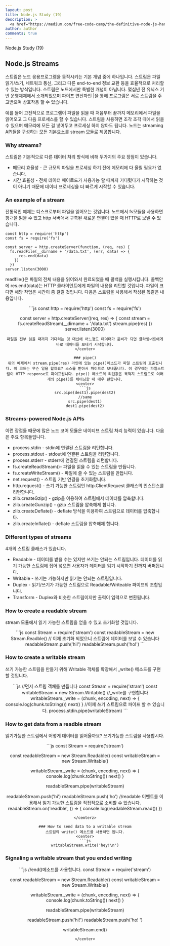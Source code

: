 ```yaml
---
layout: post
title: Node.js Study (19)
description: >
  <a href="https://medium.com/free-code-camp/the-definitive-node-js-handbook-6912378afc6e">학습자료링크</a>
author: author
comments: true
---
```

Node.js Study (19)

## Node.js Streams
스트림은 노드 응용프로그램을 동작시키는 기본 개념 중에 하나입니다. 스트림은 파일 읽기/쓰기, 네트워크 통신, 그리고 다른 end-to-end 정보 교환 등을 효율적으로 처리할 수 있는 방식입니다. 스트림은 노드에서만 특별한 개념이 아닙니다. 몇십년 전 유닉스 기반 운영체제에서 소개되었으며 파이프 연산자인 |을 통해 프로그램은 서로 스트림을 주고받으며 상호작용 할 수 있습니다.

예를 들어 고전적으로 프로그램이 파일을 읽을 때 처음부터 끝까지 메모리에서 파일을 읽어오고 그 다음 프로세스를 할 수 있습니다. 스트림을 사용하면 조각 조각 떼에서 읽을 수 있으며 메모리에 모든 걸 넣어두고 프로세싱 하지 않아도 됩니다. 노드는 streaming API들을 구성하는 모든 기본요소를 stream 모듈로 제공합니다.

### Why streams?
스트림은 기본적으로 다른 데이터 처리 방식에 비해 두가지의 주요 장점이 있습니다.
* 메모리 효율성 - 큰 규모의 파일을 프로세싱 하기 전에 메모리에 다 올릴 필요가 없습니다.
* 시간 효율성 - 전체 데이터 페이로드가 사용가능 할 때까지 기다렸다가 시작하는 것이 아니기 때문에 데이터 프로세싱을 더 빠르게 시작할 수 있습니다.

### An example of a stream
전통적인 예제는 디스크로부터 파일을 읽어오는 것입니다. 노드에서 fs모듈을 사용하면 팡ㄹ을 읽을 수 있고 http 서버애서 구축된 새로운 연결이 있을 때 HTTP로 보낼 수 있습니다.

```
const http = require('http')
const fs = require('fs')

const server = http.createServer(function, (req, res) {
  fs.readFile(__dirname + '/data.txt', (err, data) => {
      res.end(data)
    })
  })
server.listen(3000)
```
readfile()은 파일의 전체 내용을 읽어와서 완료되었을 때 콜백을 실행시킵니다. 콜백안에 res.end(data)는 HTTP 클라이언트에게 파일의 내용을 리턴할 것입니다. 파일이 크다면 해당 작업은 시간이 좀 걸릴 것입니다. 다음은 스트림을 사용해서 작성된 똑같은 내용입니다.
<center>
```js
const http = require('http')
const fs = require('fs')

const server = http.createServer((req, res) => {
  const stream = fs.createReadStream(__dirname + '/data.txt')
  stream.pipe(res)
})
server.listen(3000)
```
파일을 전부 읽을 때까지 기다리는 것 대신에 어느정도 데이터가 준비가 되면 클라잉너트에게 바로 데이터를 보내기 시작합니다.
</center>

### pipe()
위의 예제에서 stream.pipe(res) 라인에 있는 pipe()메소드가 파일 스트림에 호출됩니다. 이 코드는 무슨 일을 할까요? 소스를 받아서 파이프로 보내줍니다. 이 경우에는 파일스트림이 HTTP response로 파이프됩니다. pipe() 메소드의 리턴값은 목적지 스트림으로 여러개의 pipe()를 체이닝할 때 매우 편합니다.
<center>
```js
src.pipe(dest1).pipe(dest2)
//same
src.pipe(dest1)
dest1.pipe(dest2)
```
</center>

### Streams-powered Node.js APIs
이런 장점들 때문에 많은 노드 코어 모듈은 네이티브 스트림 처리 능력이 있습니다. 다음은 주요 항목들입니다.
* process.stdin - stdin에 연결된 스트림을 리턴합니다.
* process.stdout - stdout에 연결된 스트림을 리턴합니다.
* process.stderr - stderr에 연결된 스트림을 리턴합니다.
* fs.createReadStream()- 파일을 읽을 수 있는 스트림을 만듭니다.
* fs.createWriteStream() - 파일에 쓸 수 있는 스트림을 만듭니다.
* net.request() - 스트림 기반 연결을 초기화합니다.
* http.request() - 쓰기 가능한 스트림인 http.ClientRequest 클래스의 인스턴스를 리턴합니다.
* zlib.createGzip() - gzip을 이용하여 스트림에서 데이터를 압축합니다.
* zlib.createGunzip() - gzip 스트림을 압축해제 합니다.
* zlib.createDeflate() - deflate 방식을 이용하여 스트림으로 데이터를 압축합니다.
* zlib.createInflate() - deflate 스트림을 압축해제 합니다.

### Different types of streams
4개의 스트림 클래스가 있습니다.
* Readable - 데이터를 받을 수는 있지만 쓰기는 안되는 스트림입니다. 데이터를 읽기 가능한 스트림에 집어 넣으면 사용자가 데이터를 읽기 시작하기 전까지 버퍼됩니다.
* Writable - 쓰기는 가능하지만 읽기는 안되는 스트림입니다.
* Duplex - 읽기/쓰기가 가능한 스트림으로 Readable/Writeable 파이프의 조합입니다.
* Transform - Duplex와 비슷한 스트림이지만 출력이 입력으로 변환됩니다.

### How to create a readable stream
stream 모듈에서 읽기 가능한 스트림을 얻을 수 있고 초기화할 것입니다.
<center>
```js
const Stream = require('stream')
const readableStream = new Stream.Readble()
// 이제 초기화 되었으니 스트림에 데이터를 보낼 수 있습니다
readableStream.push('hi!')
readableStream.push('ho!')
```
</center>

### How to create a writable stream
쓰기 가능한 스트림을 만들기 위해 Writable 객체를 확장해서 \_write() 메소드를 구현할 것입니다.
<center>
```js
//먼저 스트림 객체를 만듭니다
const Stream = require('stram')
const writableStream = new Stream.Writable()
//_write를 구현합니다
writableStream._write = (chunk, encoding, next) => {
  console.log(chunk.toString())
  next()
}
//이제 쓰기 스트림으로 파이프 할 수 있습니다.
process.stdin.pipe(writableStream)
```
</center>

### How to get data from a readble stream
읽기가능한 스트림에서 어떻게 데이터를 읽어올까요? 쓰기가능한 스트림을 사용합시다.
<center>
```js
const Stream = require('stream')

const readableStream = new Stream.Readable()
const writableStream = new Stream.Writable()

writableStream._write = (chunk, encoding, next) => {
  console.log(chunk.toString())
  next()
}

readableStream.pipe(writableStream)

readableStream.push('hi')
readableStream.push('ho')
//readable 이벤트를 이용해서 읽기 가능한 스트림을 직접적으로 소비할 수 있습니다.
readableStream.on('readble', () => {
  console.log(readableStream.read())
})
```
</cemterz>

### How to send data to a writable stream
스트림의 write() 메소드를 사용하면 됩니다.
<center>
```js
writableStream.write('hey!\n')
```
</center>

### Signaling a writable stream that you ended writing
<center>
```js
//end()메소드를 사용합니다.
const Stream = require('stream')

const readableStream = new Stream.Readable()
const writableStream = new Stream.Writable()

writableStream._write = (chunk, encoding, next) => {
  console.log(chunk.toString())
  next()
}

readableStream.pipe(writableStream)

readableStream.push('hi!')
readableStream.push('ho! ')

writableStream.end()
```
</center>
